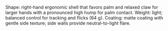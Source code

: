 Shape: right-hand ergonomic shell that favors palm and relaxed claw for larger hands with a pronounced high hump for palm contact.
Weight: light; balanced control for tracking and flicks (64 g).
Coating: matte coating with gentle side texture; side walls provide neutral-to-light flare.
